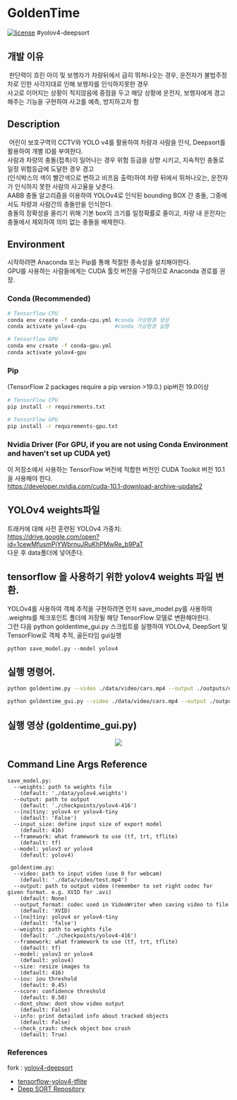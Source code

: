 # GoldenTime
[![license](https://img.shields.io/github/license/mashape/apistatus.svg)](LICENSE) #yolov4-deepsort

## 개발 이유
&nbsp;판단력이 흐린 아이 및 보행자가 차량뒤에서 급히 뛰쳐나오는 경우, 운전자가 불법주정차로 인한 사각지대로 인해 보행자를 인식하지못한 경우  
 사고로 이어지는 상황이 적지않음에 중점을 두고 해당 상황에 운전자, 보행자에게 경고 해주는 기능을 구현하여 사고를 예측, 방지하고자 함


## Description
&nbsp;어린이 보호구역의 CCTV와 YOLO v4를 활용하여 차량과 사람을 인식, Deepsort를 활용하여 개별 ID를 부여한다.  
사람과 차량의 충돌(접촉)이 일어나는 경우 위험 등급을 상향 시키고, 지속적인 충돌로 일정 위험등급에 도달한 경우 경고  
(인식박스의 색이 빨간색으로 변하고 비프음 출력)하여 차량 뒤에서 뛰쳐나오는, 운전자가 인식하지 못한 사람의 사고율을 낮춘다.  
 AABB 충돌 알고리즘을 이용하여 YOLOv4로 인식된 bounding BOX 간 충돌, 그중에서도 차량과 사람간의 충돌만을 인식한다.  
충돌의 정확성을 올리기 위해 기본 box의 크기를 일정확률로 줄이고, 차량 내 운전자는 충돌에서 제외하여 의미 없는 충돌을 배제한다.

## Environment
시작하려면 Anaconda 또는 Pip를 통해 적절한 종속성을 설치해야한다.  
GPU를 사용하는 사람들에게는 CUDA 툴킷 버전을 구성하므로 Anaconda 경로를 권장.

### Conda (Recommended)
```bash
# Tensorflow CPU
conda env create -f conda-cpu.yml #conda 가상환경 생성
conda activate yolov4-cpu         #conda 가상환경 실행

# Tensorflow GPU
conda env create -f conda-gpu.yml
conda activate yolov4-gpu  
```

### Pip
(TensorFlow 2 packages require a pip version >19.0.) pip버전 19.0이상
```bash
# TensorFlow CPU
pip install -r requirements.txt

# TensorFlow GPU
pip install -r requirements-gpu.txt
```

### Nvidia Driver (For GPU, if you are not using Conda Environment and haven't set up CUDA yet)
이 저장소에서 사용하는 TensorFlow 버전에 적합한 버전인 CUDA Toolkit 버전 10.1을 사용해야 한다.  
https://developer.nvidia.com/cuda-10.1-download-archive-update2

## YOLOv4 weights파일
트래커에 대해 사전 훈련된 YOLOv4 가중치:  
https://drive.google.com/open?id=1cewMfusmPjYWbrnuJRuKhPMwRe_b9PaT  
다운 후 data폴더에 넣어준다.

## tensorflow 을 사용하기 위한 yolov4 weights 파일 변환.
YOLOv4를 사용하여 객체 추적을 구현하려면 먼저 save_model.py를 사용하여 .weights를 체크포인트 폴더에 저장될 해당 TensorFlow 모델로 변환해야한다.  
그런 다음 python goldentime_gui.py 스크립트를 실행하여 YOLOv4, DeepSort 및 TensorFlow로 객체 추적, 골든타임 gui실행
```
python save_model.py --model yolov4 
```

## 실행 명령어.
```bash
python goldentime.py --video ./data/video/cars.mp4 --output ./outputs/demo.avi --model yolov4 check_crash

python goldentime_gui.py --video ./data/video/cars.mp4 --output ./outputs/demo.avi --model yolov4 check_crash #gui(pyqt5)
```
## 실행 영상 (goldentime_gui.py)
<p align="center"><img src="test.gif"\></p>



## Command Line Args Reference
```
save_model.py:
  --weights: path to weights file
    (default: './data/yolov4.weights')
  --output: path to output
    (default: './checkpoints/yolov4-416')
  --[no]tiny: yolov4 or yolov4-tiny
    (default: 'False')
  --input_size: define input size of export model
    (default: 416)
  --framework: what framework to use (tf, trt, tflite)
    (default: tf)
  --model: yolov3 or yolov4
    (default: yolov4)
    
 goldentime.py:
  --video: path to input video (use 0 for webcam)
    (default: './data/video/test.mp4')
  --output: path to output video (remember to set right codec for given format. e.g. XVID for .avi)
    (default: None)
  --output_format: codec used in VideoWriter when saving video to file
    (default: 'XVID)
  --[no]tiny: yolov4 or yolov4-tiny
    (default: 'false')
  --weights: path to weights file
    (default: './checkpoints/yolov4-416')
  --framework: what framework to use (tf, trt, tflite)
    (default: tf)
  --model: yolov3 or yolov4
    (default: yolov4)
  --size: resize images to
    (default: 416)
  --iou: iou threshold
    (default: 0.45)
  --score: confidence threshold
    (default: 0.50)
  --dont_show: dont show video output
    (default: False)
  --info: print detailed info about tracked objects
    (default: False)
  --check_crash: check object box crash
    (default: True)
```



### References  
  fork : [yolov4-deepsort](https://github.com/theAIGuysCode/yolov4-deepsort)

  * [tensorflow-yolov4-tflite](https://github.com/hunglc007/tensorflow-yolov4-tflite)
  * [Deep SORT Repository](https://github.com/nwojke/deep_sort)
